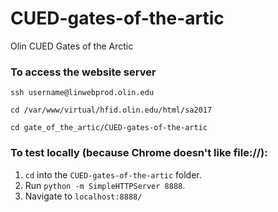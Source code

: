 # CUED-gates-of-the-artic
Olin CUED Gates of the Arctic

### To access the website server
`ssh username@linwebprod.olin.edu`

`cd /var/www/virtual/hfid.olin.edu/html/sa2017`

`cd gate_of_the_artic/CUED-gates-of-the-artic`

### To test locally (because Chrome doesn't like file://):

1. `cd` into the `CUED-gates-of-the-artic` folder.
2. Run `python -m SimpleHTTPServer 8888`.
3. Navigate to `localhost:8888/`
